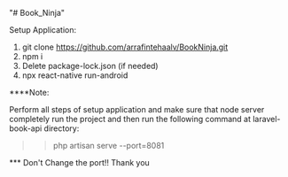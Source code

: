 "# Book_Ninja" 

Setup Application:

1. git clone https://github.com/arrafintehaalv/BookNinja.git
2. npm i
3. Delete package-lock.json (if needed)
4. npx react-native run-android

****Note:

Perform all steps of setup application and make sure that node server completely run the project and then run the following command at laravel-book-api directory: 
 
 >> php artisan serve --port=8081
 
 *** Don't Change the port!!
 Thank you
